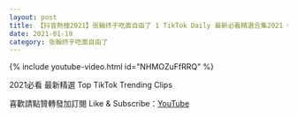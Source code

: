 ```yaml
---
layout: post
title: 【抖音熱搜2021】张翰终于吃面自由了 1 TikTok Daily 最新必看精選合集2021 01 19
date: 2021-01-19
category: 张翰终于吃面自由了
---
```


{% include youtube-video.html id="NHMOZuFfRRQ" %}

2021必看 最新精選 Top TikTok Trending Clips

喜歡請點贊轉發加訂閱 Like & Subscribe：[YouTube](https://www.youtube.com/channel/UCAoR7VcanIPd04uEq_GIylA/videos)

